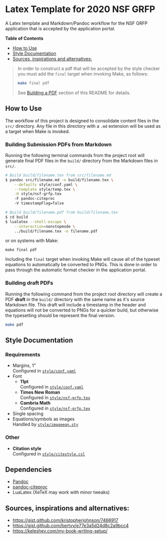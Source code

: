 # Latex Template for 2020 NSF GRFP

A Latex template and Markdown/Pandoc workflow for the NSF GRFP application that is accepted by the application portal.

**Table of Contents**
  - [How to Use](#how-to-use)
  - [Style Documentation](#style-documentation)
  - [Sources, inspirations and alternatives:](#sources-inspirations-and-alternatives)


> In order to construct a pdf that will be accepted by the style checker you must add the `final` target when invoking Make, as follows:
>
>```bash
>make final pdf
>```
> See [Building a PDF](#building-a-pdf) section of this README for details.

## How to Use

The workflow of this project is designed to consolidate content files in the `src/` directory. Any file in this directory with a `.md` extension will be used as a target when Make is invoked.

### Building Submission PDFs from Markdown

Running the following terminal commands from the project root will generate final PDF files in the `build/` directory from the Markdown files in `src/`.

```bash
# Build build/filename.tex from src/filename.md
$ pandoc src/filename.md -o build/filename.tex \
    --defaults style/conf.yaml \
    --template style/temp.tex \
    -H style/nsf-grfp.tex 
    -F pandoc-citeproc 
    -V timestampFlag=false

# Build build/filename.pdf from build/filename.tex
$ cd build
$ lualatex --shell-escape \
    --interaction=nonstopmode \
    ../build/filename.tex -o filename.pdf
```

or on systems with Make:

```shell
make final pdf
```

Including the `final` target when invoking Make will cause all of the typeset equations to automatically be converted to PNGs. This is done in order to pass through the automatic format checker in the application portal.

### Building draft PDFs

Running the following command from the project root directory will create a PDF **draft** in the `build/` directory with the same name as it's source Markdown file. This draft will include a timestamp in the header and equations will not be converted to PNGs for a quicker build, but otherwise the typesetting should be represent the final version.

```bash
make pdf
```

## Style Documentation

### Requirements

- Margins, 1" \
  Configured in [`style/conf.yaml`](style/conf.yaml)
- Font
  - **11pt** \
    Configured in [`style/conf.yaml`](style/conf.yaml)
  - **Times New Roman** \
    Configured in [`style/nsf-grfp.tex`](style/nsf-grfp.tex)
  - **Cambria Math** \
    Configured in [`style/nsf-grfp.tex`](style/nsf-grfp.tex)
- Single spacing
- Equations/symbols as images \
  Handled by [`style/imageeqn.sty`](style/imageeqn.sty)

### Other

- **Citation style** \
  Configured in [`style/citestyle.csl`](style/citestyle.csl)

## Dependencies

- [Pandoc]()
- [pandoc-citeproc]()
- LuaLatex (XeTeX may work with minor tweaks)


## Sources, inspirations and alternatives:

  - https://gist.github.com/kristopherjohnson/7466917
  - https://gist.github.com/bertvv/e77e3a5d24d8c2a9bcc4
  - https://keleshev.com/my-book-writing-setup/
